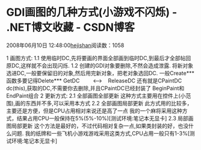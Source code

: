 
# GDI画图的几种方式(小游戏不闪烁) - .NET博文收藏 - CSDN博客


2008年06月10日 12:48:00[hejishan](https://me.csdn.net/hejishan)阅读数：1058


1 画图方式:
1.1 使用临时DC,先将要画的界面全部画到临时DC,到最后才全部帖回原DC,这样就不会出现闪烁.
1.2 创建的GDI对象要删除,不然会造成泄露.
将新对象选进DC,一般要保留旧的对象,然后用完新对象，把老对象选回DC.
一般Create*** 函数多要记得Delete***
GetDC         <-->    ReleaseDC
还有就是CPaintDC dc(this),获取的DC,不需要你去删除,并且CPaintDC已经封装了
BeginPaint和EndPaint组合
2 更新方式:
2.1 全部画图全部更新
这种方式主要用在控件上(小范围),画的东西并不多,可以采用本方式
2.2 全部画图局部更新
此方式用的比较多，主要还是方便，但是CPU占用相对来说还是高了一点
我的一个麻将采用这种方式，结果占用CPU一般保持在5%(5%-10%)[测试环境:笔记本无显卡]
2.3 局部画图局部更新
这个方法是最好的，不过代码相对复杂一点,如果类封装的好，也没什么问题.
我的纸牌和一些飞机小游戏游戏采用这类方式,CPU占用一般只有1-3%[测试环境:笔记本无显卡]



